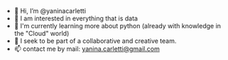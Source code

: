 - 👋 Hi, I’m @yaninacarletti
- 👀 I am interested in everything that is data
- 🌱 I'm currently learning more about python (already with knowledge in the "Cloud" world)
- 💞️ I seek to be part of a collaborative and creative team.
- 📫 contact me by mail: yanina.carletti@gmail.com

<!---
yaninacarletti/yaninacarletti is a ✨ special ✨ repository because its `README.md` (this file) appears on your GitHub profile.
You can click the Preview link to take a look at your changes.
--->
